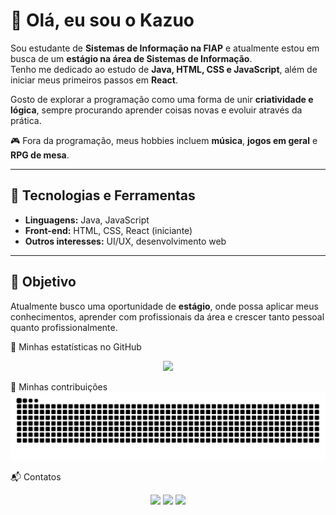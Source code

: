 # 👋 Olá, eu sou o Kazuo  

Sou estudante de **Sistemas de Informação na FIAP** e atualmente estou em busca de um **estágio na área de Sistemas de Informação**.  
Tenho me dedicado ao estudo de **Java, HTML, CSS e JavaScript**, além de iniciar meus primeiros passos em **React**.  

Gosto de explorar a programação como uma forma de unir **criatividade e lógica**, sempre procurando aprender coisas novas e evoluir através da prática.  

🎮 Fora da programação, meus hobbies incluem **música**, **jogos em geral** e **RPG de mesa**.  

---

## 🚀 Tecnologias e Ferramentas  

- **Linguagens:** Java, JavaScript  
- **Front-end:** HTML, CSS, React (iniciante)  
- **Outros interesses:** UI/UX, desenvolvimento web  

---

## 🎯 Objetivo  

Atualmente busco uma oportunidade de **estágio**, onde possa aplicar meus conhecimentos, aprender com profissionais da área e crescer tanto pessoal quanto profissionalmente.  


🚀 Minhas estatísticas no GitHub
<div align="center">
  <a href="https://github.com/kazuo5298">
    <img loading="lazy" height="180em" src="https://github-readme-stats.vercel.app/api/top-langs/?username=kazuo5298&layout=compact&langs_count=7&theme=tokyonight"/>
  </a>
</div>

🐍 Minhas contribuições
![Snake animation](https://github.com/kazuo5298/kazuo5298/blob/output/github-contribution-grid-snake.svg)

📬 Contatos
<div align="center">
  <a href = "mailto:contato@seu-usuário-aqui"><img loading="lazy" src="https://img.shields.io/badge/Gmail-D14836?style=for-the-badge&logo=gmail&logoColor=white" target="_blank"></a>
  <a href="https://instagram.com/seu-usuário-instagram-aqui" target="_blank"><img loading="lazy" src="https://img.shields.io/badge/-Instagram-%23E4405F?style=for-the-badge&logo=instagram&logoColor=white" target="_blank"></a>
  <a href="https://www.linkedin.com/in/seu-usuário-linkedln-aqui" target="_blank"><img loading="lazy" src="https://img.shields.io/badge/-LinkedIn-%230077B5?style=for-the-badge&logo=linkedin&logoColor=white" target="_blank"></a>
</div>
